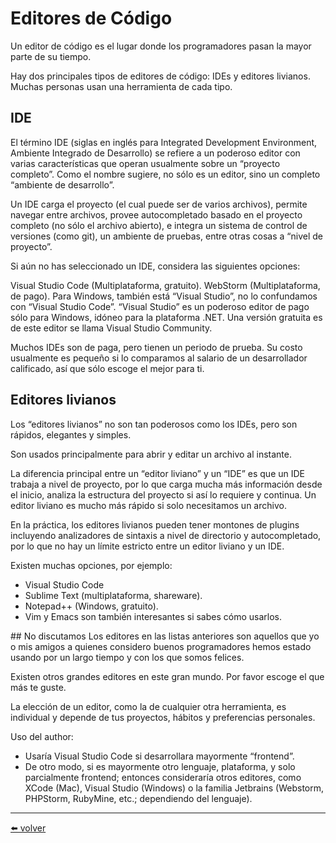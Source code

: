 # Editores de Código
Un editor de código es el lugar donde los programadores pasan la mayor parte de su tiempo.

Hay dos principales tipos de editores de código: IDEs y editores livianos. Muchas personas usan una herramienta de cada tipo.

## IDE

El término IDE (siglas en inglés para Integrated Development Environment, Ambiente Integrado de Desarrollo) se refiere a un poderoso editor con varias características que operan usualmente sobre un “proyecto completo”. Como el nombre sugiere, no sólo es un editor, sino un completo “ambiente de desarrollo”.

Un IDE carga el proyecto (el cual puede ser de varios archivos), permite navegar entre archivos, provee autocompletado basado en el proyecto completo (no sólo el archivo abierto), e integra un sistema de control de versiones (como git), un ambiente de pruebas, entre otras cosas a “nivel de proyecto”.

Si aún no has seleccionado un IDE, considera las siguientes opciones:

Visual Studio Code (Multiplataforma, gratuito).
WebStorm (Multiplataforma, de pago).
Para Windows, también está “Visual Studio”, no lo confundamos con “Visual Studio Code”. “Visual Studio” es un poderoso editor de pago sólo para Windows, idóneo para la plataforma .NET. Una versión gratuita es de este editor se llama Visual Studio Community.

Muchos IDEs son de paga, pero tienen un periodo de prueba. Su costo usualmente es pequeño si lo comparamos al salario de un desarrollador calificado, así que sólo escoge el mejor para ti.

## Editores livianos
Los “editores livianos” no son tan poderosos como los IDEs, pero son rápidos, elegantes y simples.

Son usados principalmente para abrir y editar un archivo al instante.

La diferencia principal entre un “editor liviano” y un “IDE” es que un IDE trabaja a nivel de proyecto, por lo que carga mucha más información desde el inicio, analiza la estructura del proyecto si así lo requiere y continua. Un editor liviano es mucho más rápido si solo necesitamos un archivo.

En la práctica, los editores livianos pueden tener montones de plugins incluyendo analizadores de sintaxis a nivel de directorio y autocompletado, por lo que no hay un límite estricto entre un editor liviano y un IDE.

Existen muchas opciones, por ejemplo:

* Visual Studio Code
* Sublime Text (multiplataforma, shareware).
* Notepad++ (Windows, gratuito).
* Vim y Emacs son también interesantes si sabes cómo usarlos.

## No discutamos
Los editores en las listas anteriores son aquellos que yo o mis amigos a quienes considero buenos programadores hemos estado usando por un largo tiempo y con los que somos felices.

Existen otros grandes editores en este gran mundo. Por favor escoge el que más te guste.

La elección de un editor, como la de cualquier otra herramienta, es individual y depende de tus proyectos, hábitos y preferencias personales.

Uso del author:

* Usaría Visual Studio Code si desarrollara mayormente “frontend”.
* De otro modo, si es mayormente otro lenguaje, plataforma, y solo parcialmente frontend; entonces consideraría otros editores, como XCode (Mac), Visual Studio (Windows) o la familia Jetbrains (Webstorm, PHPStorm, RubyMine, etc.; dependiendo del lenguaje).

---
[⬅️ volver](https://github.com/VictorHugoAguilar/javascript-interview-questions-explained/tree/main/theory/getting-started)
